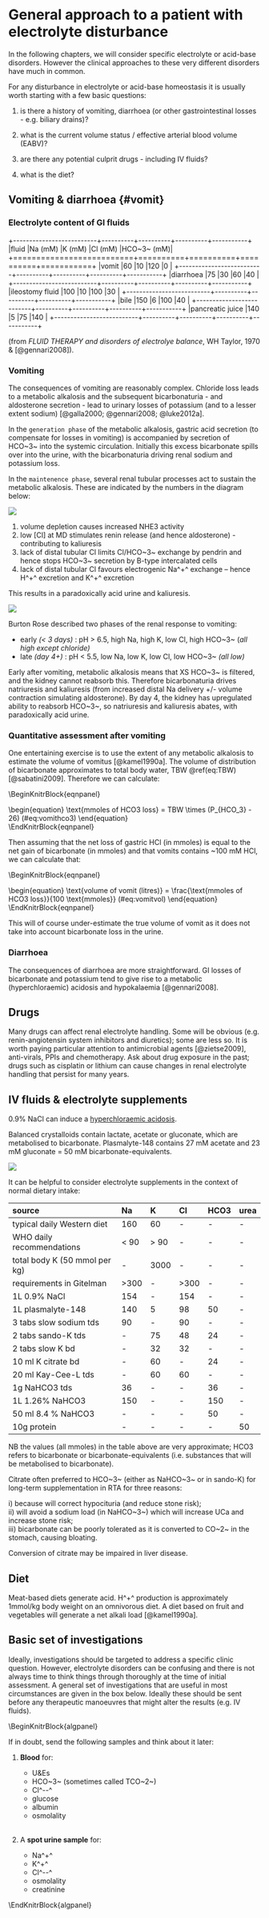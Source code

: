 # General approach to a patient with electrolyte disturbance

In the following chapters, we will consider specific electrolyte or acid-base disorders.  However the clinical approaches to these very different disorders have much in common.  

For any disturbance in electrolyte or acid-base homeostasis it is usually worth starting with a few basic questions:

1) is there a history of vomiting, diarrhoea (or other gastrointestinal losses - e.g. biliary drains)?  

2) what is the current volume status / effective arterial blood volume (EABV)?  

3) are there any potential culprit drugs - including IV fluids?  

4) what is the diet?  

## Vomiting & diarrhoea {#vomit}

### Electrolyte content of GI fluids

+--------------------------+----------+----------+----------+-----------+
|fluid                     |Na (mM)   |K (mM)    |Cl (mM)   |HCO~3~ (mM)|
+==========================+==========+==========+==========+===========+
|vomit                     |60        |10        |120       |0          |
+--------------------------+----------+----------+----------+-----------+
|diarrhoea                 |75        |30        |60        |40         |
+--------------------------+----------+----------+----------+-----------+
|ileostomy fluid           |100       |10        |100       |30         |
+--------------------------+----------+----------+----------+-----------+
|bile                      |150       |6         |100       |40         |
+--------------------------+----------+----------+----------+-----------+
|pancreatic juice          |140       |5         |75        |140        |
+--------------------------+----------+----------+----------+-----------+

(from *FLUID THERAPY and disorders of electrolye balance*, WH Taylor, 1970 & [@gennari2008]).  

### Vomiting

The consequences of vomiting are reasonably complex.  Chloride loss leads to a metabolic alkalosis and the subsequent bicarbonaturia - and aldosterone secretion - lead to urinary losses of potassium (and to a lesser extent sodium) [@galla2000; @gennari2008; @luke2012a].  

In the `generation phase` of the metabolic alkalosis, gastric acid secretion (to compensate for losses in vomiting) is accompanied by secretion of HCO~3~ into the systemic circulation.  Initially this excess bicarbonate spills over into the urine, with the bicarbonaturia driving renal sodium and potassium loss.  

In the `maintenence phase`, several renal tubular processes act to sustain the metabolic alkalosis.  These are indicated by the numbers in the diagram below: 

![](figures/vomiting1.png)

1) volume depletion causes increased NHE3 activity  
2) low [Cl] at MD stimulates renin release (and hence aldosterone) - contributing to kaliuresis  
3) lack of distal tubular Cl limits Cl/HCO~3~ exchange by pendrin and hence stops HCO~3~ secretion by B-type intercalated cells  
4) lack of distal tubular Cl favours electrogenic Na^+^ exchange – hence H^+^ excretion and K^+^ excretion  

This results in a paradoxically acid urine and kaliuresis.  

![](figures/vomiting2.png)

Burton Rose described two phases of the renal response to vomiting:

+  early *(\< 3 days)* : pH \> 6.5, high Na, high K, low Cl, high HCO~3~ (*all high except chloride)*
+  late *(day 4+)* : pH \< 5.5, low Na, low K, low Cl, low HCO~3~ *(all low)*

Early after vomiting, metabolic alkalosis means that XS HCO~3~ is filtered, and the kidney cannot reabsorb this. Therefore bicarbonaturia drives natriuresis and kaliuresis (from increased distal Na delivery +/- volume contraction simulating aldosterone). By day 4, the kidney has upregulated ability to reabsorb HCO~3~, so natriuresis and kaliuresis abates, with paradoxically acid urine.  

### Quantitative assessment after vomiting

One entertaining exercise is to use the extent of any metabolic alkalosis to estimate the volume of vomitus [@kamel1990a].  The volume of distribution of bicarbonate approximates to total body water, TBW \@ref(eq:TBW) [@sabatini2009].  Therefore we can calculate:

\BeginKnitrBlock{eqnpanel}<div class="eqnpanel">\begin{equation}
  \text{mmoles of HCO3 loss} = TBW \times (P_{HCO_3} - 26)
  (\#eq:vomithco3)
\end{equation}</div>\EndKnitrBlock{eqnpanel}

Then assuming that the net loss of gastric HCl (in mmoles) is equal to the net gain of bicarbonate (in mmoles) and that vomits contains \~100 mM HCl, we can calculate that:

\BeginKnitrBlock{eqnpanel}<div class="eqnpanel">\begin{equation}
  \text{volume of vomit (litres)} = \frac{\text{mmoles of HCO3 loss}}{100 \text{mmoles}} 
  (\#eq:vomitvol)
\end{equation}</div>\EndKnitrBlock{eqnpanel}

This will of course under-estimate the true volume of vomit as it does not take into account bicarbonate loss in the urine.  


### Diarrhoea

The consequences of diarrhoea are more straightforward.  GI losses of bicarbonate and potassium tend to give rise to a metabolic (hyperchloraemic) acidosis and hypokalaemia [@gennari2008].  


## Drugs 

Many drugs can affect renal electrolyte handling.  Some will be obvious (e.g. renin-angiotensin system inhibitors and diuretics); some are less so.  It is worth paying particular attention to antimicrobial agents [@zietse2009], anti-virals, PPIs and chemotherapy.  Ask about drug exposure in the past; drugs such as cisplatin or lithium can cause changes in renal electrolyte handling that persist for many years.  


## IV fluids & electrolyte supplements

0.9% NaCl can induce a [hyperchloraemic acidosis](#HCMA).

Balanced crystalloids contain lactate, acetate or gluconate, which are metabolised to bicarbonate.  Plasmalyte-148 contains 27 mM acetate and 23 mM gluconate = 50 mM bicarbonate-equivalents.  

![](figures/crystalloids.png)

It can be helpful to consider electrolyte supplements in the context of normal dietary intake:  


|source                        |Na   |K    |Cl   |HCO3 |urea |
|:-----------------------------|:----|:----|:----|:----|:----|
|typical daily Western diet    |160  |60   |-    |-    |-    |
|WHO daily recommendations     |< 90 |> 90 |-    |-    |-    |
|total body K (50 mmol per kg) |-    |3000 |-    |-    |-    |
|requirements in Gitelman      |>300 |-    |>300 |-    |-    |
|1L 0.9% NaCl                  |154  |-    |154  |-    |-    |
|1L plasmalyte-148             |140  |5    |98   |50   |-    |
|3 tabs slow sodium tds        |90   |-    |90   |-    |-    |
|2 tabs sando-K tds            |-    |75   |48   |24   |-    |
|2 tabs slow K bd              |-    |32   |32   |-    |-    |
|10 ml K citrate bd            |-    |60   |-    |24   |-    |
|20 ml Kay-Cee-L tds           |-    |60   |60   |-    |-    |
|1g NaHCO3 tds                 |36   |-    |-    |36   |-    |
|1L 1.26% NaHCO3               |150  |-    |-    |150  |-    |
|50 ml 8.4 % NaHCO3            |-    |-    |-    |50   |-    |
|10g protein                   |-    |-    |-    |-    |50   |

NB the values (all mmoles) in the table above are very approximate; HCO3 refers to bicarbonate or bicarbonate-equivalents (i.e. substances that will be metabolised to bicarbonate).   

Citrate often preferred to HCO~3~ (either as NaHCO~3~ or in sando-K) for long-term supplementation in RTA for three reasons:  

i) because will correct hypocituria (and reduce stone risk);  
ii) will avoid a sodium load (in NaHCO~3~) which will increase UCa and increase stone risk;  
iii) bicarbonate can be poorly tolerated as it is converted to CO~2~ in the stomach, causing bloating.  

Conversion of citrate may be impaired in liver disease.    

<!--
### Electrolyte supplements

Bicarbonate:  

- 1.26% NaHCO~3~ is 150 mM  
- 8.4% NaHCO~3~ is 1M  
- 2g qds = 8g = \~ 100 mmol HCO~3~

Potassium:  

- Kcitrate, 10 ml contains \~ 12 mmol citrate (= 12 mmol HCO~3~ equivalent) and 30 mmol K  
- SandoK, 2tabs qds contains 100 mmol K^+^ + 64 mmol Cl^--^ + 32 mmol HCO~3~    -->


## Diet  

Meat-based diets generate acid.  H^+^ production is approximately 1mmol/kg body weight on an omnivorous diet.  A diet based on fruit and vegetables will generate a net alkali load [@kamel1990a].  


## Basic set of investigations

Ideally, investigations should be targeted to address a specific clinic question. However, electrolyte disorders can be confusing and there is not always time to think things through thoroughly at the time of initial assessment.  A general set of investigations that are useful in most circumstances are given in the box below.  Ideally these should be sent before any therapeutic manoeuvres that might alter the results (e.g. IV fluids).  

\BeginKnitrBlock{algpanel}<div class="algpanel">If in doubt, send the following samples and think about it later:  

1. **Blood** for:
    + U&Es  
    + HCO~3~ (sometimes called TCO~2~)  
    + Cl^--^  
    + glucose  
    + albumin  
    + osmolality  
&nbsp; 

2. A **spot urine sample** for:
    + Na^+^  
    + K^+^  
    + Cl^--^  
    + osmolality  
    + creatinine  
</div>\EndKnitrBlock{algpanel}


